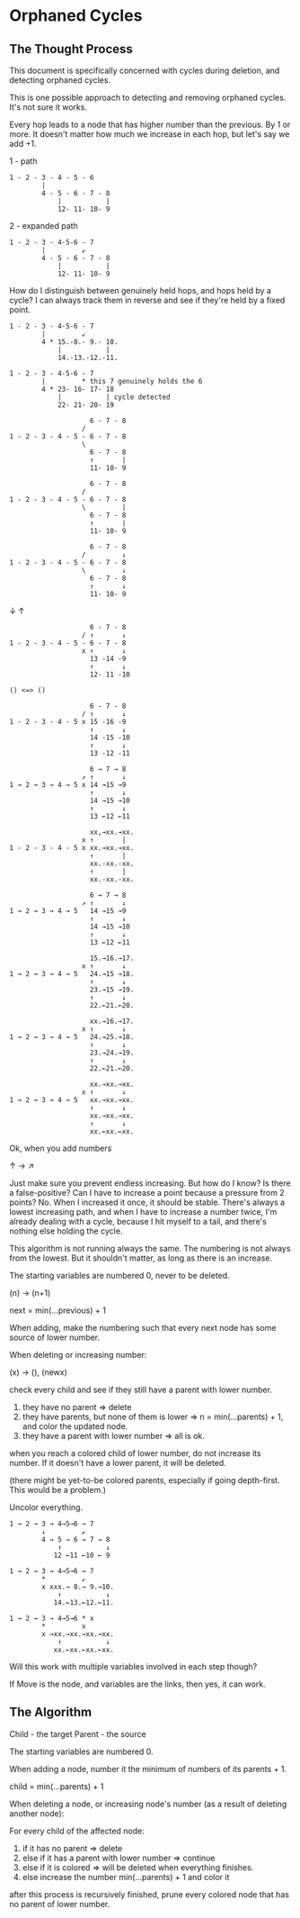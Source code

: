 # Orphaned Cycles

## The Thought Process

This document is specifically concerned with cycles during deletion, and detecting orphaned cycles.

This is one possible approach to detecting and removing orphaned cycles. It's not sure it works.

Every hop leads to a node that has higher number than the previous. By 1 or more. It doesn't matter how much we increase in each hop, but let's say we add +1.

1 - path

```
1 - 2 - 3 - 4 - 5 - 6
        |
        4 - 5 - 6 - 7 - 8
            |           |
            12- 11- 10- 9
```

2 - expanded path

```
1 - 2 - 3 - 4-5-6 - 7
        |         ↙
        4 - 5 - 6 - 7 - 8
            |           |
            12- 11- 10- 9
```

How do I distinguish between genuinely held hops, and hops held by a cycle? I can always track them in reverse and see if they're held by a fixed point.

```
1 - 2 - 3 - 4-5-6 - 7
        |         ↙
        4 * 15.-8.- 9.- 10.
            |           |
            14.-13.-12.-11.
```

```
1 - 2 - 3 - 4-5-6 - 7
        |         * this 7 genuinely holds the 6
        4 * 23- 16- 17- 18
            |           | cycle detected
            22- 21- 20- 19
```

```
                    6 - 7 - 8
                  /
1 - 2 - 3 - 4 - 5 - 6 - 7 - 8
                  \
                    6 - 7 - 8
                    ↑       |
                    11- 10- 9
```

```
                    6 - 7 - 8
                  /
1 - 2 - 3 - 4 - 5 - 6 - 7 - 8
                  \         |
                    6 - 7 - 8
                    ↑       |
                    11- 10- 9
```

```
                    6 - 7 - 8
                  /         ↓
1 - 2 - 3 - 4 - 5 - 6 - 7 - 8
                  \         ↓
                    6 - 7 - 8
                    ↑       ↓
                    11- 10- 9
```

&darr; &uarr;

```
                    6 - 7 - 8
                  / ↑       ↓
1 - 2 - 3 - 4 - 5 - 6 - 7 - 8
                  x ↑       ↓
                    13 -14 -9
                    ↑       ↓
                    12- 11 -10
```

```
() <=> ()
```

```
                    6 - 7 - 8
                  / ↑       ↓
1 - 2 - 3 - 4 - 5 x 15 -16 -9
                    ↑       ↓
                    14 -15 -10
                    ↑       ↓
                    13 -12 -11
```

```
                    6 → 7 → 8
                  ↗ ↑       ↓
1 → 2 → 3 → 4 → 5 x 14 →15 →9
                    ↑       ↓
                    14 →15 →10
                    ↑       ↓
                    13 ←12 ←11
```

```
                    xx,→xx.→xx.
                  x ↑       |
1 - 2 - 3 - 4 - 5 x xx.→xx.→xx.
                    ↑       |
                    xx.-xx.-xx.
                    ↑       |
                    xx.-xx.-xx.
```

```
                    6 → 7 → 8
                  ↗ ↑       ↓
1 → 2 → 3 → 4 → 5   14 →15 →9
                    ↑       ↓
                    14 →15 →10
                    ↑       ↓
                    13 ←12 ←11
```

```
                    15.→16.→17.
                  x ↑       ↓
1 → 2 → 3 → 4 → 5   24.→15 →18.
                    ↑       ↓
                    23.→15 →19.
                    ↑       ↓
                    22.←21.←20.
```

```
                    xx.→16.→17.
                  x ↑       ↓
1 → 2 → 3 → 4 → 5   24.→25.→18.
                    ↑       ↓
                    23.→24.→19.
                    ↑       ↓
                    22.←21.←20.
```

```
                    xx.→xx.→xx.
                  x ↑       ↓
1 → 2 → 3 → 4 → 5   xx.→xx.→xx.
                    ↑       ↓
                    xx.→xx.→xx.
                    ↑       ↓
                    xx.←xx.←xx.
```

Ok, when you add numbers

&uarr; &rarr; &nearr;

Just make sure you prevent endless increasing. But how do I know? Is there a false-positive? Can I have to increase a point because a pressure from 2 points? No. When I increased it once, it should be stable. There's always a lowest increasing path, and when I have to increase a number twice, I'm already dealing with a cycle, because I hit myself to a tail, and there's nothing else holding the cycle.

This algorithm is not running always the same. The numbering is not always from the lowest. But it shouldn't matter, as long as there is an increase.

The starting variables are numbered 0, never to be deleted.

(n) → (n+1)

next = min(...previous) + 1

When adding, make the numbering such that every next node has some source of lower number.

When deleting or increasing number:

(x) -> (), (newx)

check every child and see if they still have a parent with lower number.

1. they have no parent => delete
1. they have parents, but none of them is lower => n = min(...parents) + 1, and color the updated node.
1. they have a parent with lower number => all is ok.

when you reach a colored child of lower number, do not increase its number. If it doesn't have a lower parent, it will be deleted.

(there might be yet-to-be colored parents, especially if going depth-first. This would be a problem.)

Uncolor everything.

```
1 → 2 → 3 → 4→5→6 → 7
        ↓         ↙
        4 → 5 → 6 → 7 → 8
            ↑           ↓
           12 ←11 ←10 ← 9
```

```
1 → 2 → 3 → 4→5→6 → 7
        *         ↙
        x xxx.→ 8.→ 9.→10.
            ↑           ↓
           14.←13.←12.←11.
```

```
1 → 2 → 3 → 4→5→6 * x
        *         x
        x →xx.→xx.→xx.→xx.
            ↑           ↓
           xx.←xx.←xx.←xx.
```

Will this work with multiple variables involved in each step though?

If Move is the node, and variables are the links, then yes, it can work.

## The Algorithm

Child - the target
Parent - the source

The starting variables are numbered 0.

When adding a node, number it the minimum of numbers of its parents + 1.

child = min(...parents) + 1

When deleting a node, or increasing node's number (as a result of deleting another node):

For every child of the affected node:

1. if it has no parent => delete
1. else if it has a parent with lower number => continue
1. else if it is colored => will be deleted when everything finishes.
1. else increase the number min(...parents) + 1 and color it

after this process is recursively finished, prune every colored node that has no parent of lower number.
